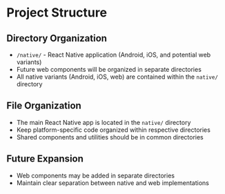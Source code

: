 # Project Structure

## Directory Organization
- `/native/` - React Native application (Android, iOS, and potential web variants)
- Future web components will be organized in separate directories
- All native variants (Android, iOS, web) are contained within the `native/` directory

## File Organization
- The main React Native app is located in the `native/` directory
- Keep platform-specific code organized within respective directories
- Shared components and utilities should be in common directories

## Future Expansion
- Web components may be added in separate directories
- Maintain clear separation between native and web implementations 